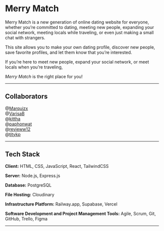 # Merry Match

Merry Match is a new generation of online dating website for everyone, whether you’re committed to dating, meeting new people, expanding your social network, meeting locals while traveling, or even just making a small chat with strangers.

This site allows you to make your own dating profile, discover new people, save favorite profiles, and let them know that you’re interested.

If you’re here to meet new people, expand your social network, or meet locals when you’re traveling,

_Merry Match_ is the right place for you!

---

## Collaborators

@[Marquizx](https://github.com/Marquizx)  
@[VarisaB](https://github.com/VarisaB)  
@[kittha](https://github.com/kittha)  
@[paphonwat](https://github.com/paphonwat)  
@[revieww12](https://github.com/revieww12)  
@[titykp](https://github.com/titykp)

---

## Tech Stack

**Client:**
HTML, CSS, JavaScript, React, TailwindCSS

**Server:**
Node.js, Express.js

**Database:**
PostgreSQL

**File Hosting:**
Cloudinary

**Infrastructure Platform:**
Railway.app, Supabase, Vercel

**Software Development and Project Management Tools:**
Agile, Scrum, Git, GitHub, Trello, Figma

---
